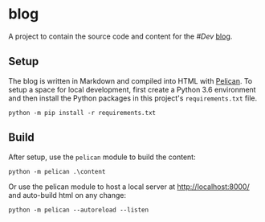 # blog

A project to contain the source code and content for the *#Dev* [blog].

## Setup

The blog is written in Markdown and compiled into HTML with [Pelican].  To setup a space for local development, first create a Python 3.6 environment and then install the Python packages in this project's `requirements.txt` file.

```console
python -m pip install -r requirements.txt
```

## Build

After setup, use the `pelican` module to build the content:

```console
python -m pelican .\content
```

Or use the pelican module to host a local server at <http://localhost:8000/> and auto-build html on any change:

```console
python -m pelican --autoreload --listen
```

[blog]: https://dbarsam.github.io/blog/
[pelican]: https://blog.getpelican.com/

